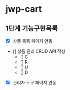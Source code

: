 # jwp-cart

## 1단계 기능구현목록
- [x] 상품 목록 페이지 연동
- [] 상품 관리 CRUD API 작성
  - [] C
  - [] R
  - [] U
  - [] D
- [x] 관리자 도구 페이지 연동
